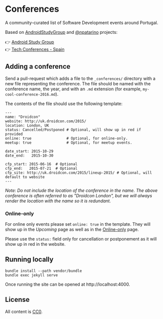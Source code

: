 Conferences
===========

A community-curated list of Software Development events around Portugal.


Based on [AndroidStudyGroup](https://github.com/AndroidStudyGroup/conferences) and [@npatarino](https://github.com/npatarino/) projects:

👉 [Android Study Group](https://github.com/AndroidStudyGroup/conferences)  
👉 [Tech Conferences - Spain](https://github.com/npatarino/tech-conferences-spain)


Adding a conference
-------------------

Send a pull-request which adds a file to the `_conferences/` directory
with a new file representing the conference. The file should be named
with the conference name, the year, and with an `.md` extension (for
example, `my-cool-conference-2016.md`).

The contents of the file should use the following template:
```
---
name: "Droidcon"
website: http://uk.droidcon.com/2015/
location: London, UK
status: Cancelled/Postponed # Optional, will show up in red if provided
online: true                # Optional, for online-only.
meetup: true                # Optional, for meetup events.

date_start: 2015-10-29
date_end:   2015-10-30

cfp_start: 2015-06-16  # Optional
cfp_end:   2015-07-21  # Optional
cfp_site: http://uk.droidcon.com/2015/lineup-2015/ # Optional, will default to website
---
```

*Note: Do not include the location of the conference in the name. The above conference is often referred to as "Droidcon London", but we will always render the location with the name so it is redundant.*

### Online-only

For online only events please set `online: true` in the template. They will show up in the _Upcoming_ page as well as in the [Online-only](http://androidstudygroup.github.io/conferences/online.html) page.

Please use the `status:` field only for cancellation or postponement as it will show up in red in the website.

Running locally
---------------

```
bundle install --path vendor/bundle
bundle exec jekyll serve
```

Once running the site can be opened at http://localhost:4000.


License
-------

All content is [CC0][1].


 [1]: https://creativecommons.org/publicdomain/zero/1.0/
